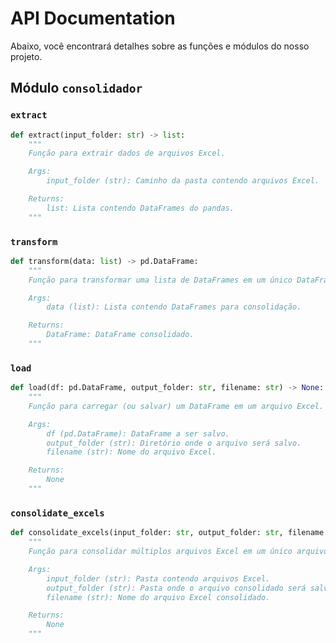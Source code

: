 # API Documentation

Abaixo, você encontrará detalhes sobre as funções e módulos do nosso projeto.

## Módulo `consolidador`

### `extract`

```python
def extract(input_folder: str) -> list:
    """
    Função para extrair dados de arquivos Excel.

    Args:
        input_folder (str): Caminho da pasta contendo arquivos Excel.

    Returns:
        list: Lista contendo DataFrames do pandas.
    """
```

### `transform`

```python
def transform(data: list) -> pd.DataFrame:
    """
    Função para transformar uma lista de DataFrames em um único DataFrame consolidado.

    Args:
        data (list): Lista contendo DataFrames para consolidação.

    Returns:
        DataFrame: DataFrame consolidado.
    """
```

### `load`

```python
def load(df: pd.DataFrame, output_folder: str, filename: str) -> None:
    """
    Função para carregar (ou salvar) um DataFrame em um arquivo Excel.

    Args:
        df (pd.DataFrame): DataFrame a ser salvo.
        output_folder (str): Diretório onde o arquivo será salvo.
        filename (str): Nome do arquivo Excel.

    Returns:
        None
    """
```

### `consolidate_excels`

```python
def consolidate_excels(input_folder: str, output_folder: str, filename: str) -> None:
    """
    Função para consolidar múltiplos arquivos Excel em um único arquivo.

    Args:
        input_folder (str): Pasta contendo arquivos Excel.
        output_folder (str): Pasta onde o arquivo consolidado será salvo.
        filename (str): Nome do arquivo Excel consolidado.

    Returns:
        None
    """